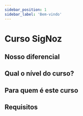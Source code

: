 ```yaml
---
sidebar_position: 1
sidebar_label: 'Bem-vindo'
---
```


# Curso SigNoz

## Nosso diferencial

## Qual o nível do curso?

## Para quem é este curso

## Requisitos
